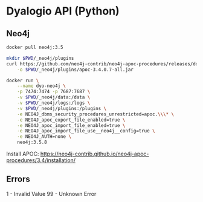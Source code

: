 # Dyalogio API (Python)

## Neo4j

```sh
docker pull neo4j:3.5
```

```sh
mkdir $PWD/_neo4j/plugins
curl https://github.com/neo4j-contrib/neo4j-apoc-procedures/releases/download/3.4.0.7/apoc-3.4.0.7-all.jar \
    -o $PWD/_neo4j/plugins/apoc-3.4.0.7-all.jar

docker run \
    --name dyo-neo4j \
    -p 7474:7474 -p 7687:7687 \
    -v $PWD/_neo4j/data:/data \
    -v $PWD/_neo4j/logs:/logs \
    -v $PWD/_neo4j/plugins:/plugins \
    -e NEO4J_dbms_security_procedures_unrestricted=apoc.\\\* \
    -e NEO4J_apoc_export_file_enabled=true \
    -e NEO4J_apoc_import_file_enabled=true \
    -e NEO4J_apoc_import_file_use__neo4j__config=true \
    -e NEO4J_AUTH=none \
    neo4j:3.5.8
```

 Install APOC: https://neo4j-contrib.github.io/neo4j-apoc-procedures/3.4/installation/

## Errors

1 - Invalid Value
99 - Unknown Error
